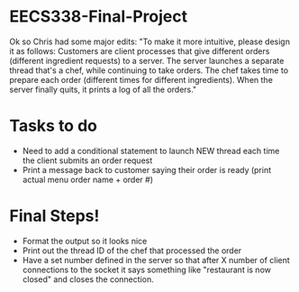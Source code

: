 # EECS338-Final-Project

Ok so Chris had some major edits:
"To make it more intuitive, please design it as follows: Customers are client processes that give different orders (different ingredient
requests) to a server. The server launches a separate thread that's a chef, while continuing to take orders. The chef takes time to
prepare each order (different times for different ingredients). When the server finally quits, it prints a log of all the orders."

# Tasks to do
* Need to add a conditional statement to launch NEW thread each time the client submits 
an order request
* Print a message back to customer saying their order is ready (print actual menu order name + order #)

# Final Steps!

* Format the output so it looks nice
* Print out the thread ID of the chef that processed the order
* Have a set number defined in the server so that after X number of client connections to
the socket it says something like "restaurant is now closed" and closes the connection.

 
 
